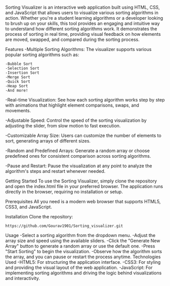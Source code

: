 Sorting Visualizer is an interactive web application built using HTML, CSS, and JavaScript that allows users to visualize various sorting algorithms in action. Whether you're a student learning algorithms or a developer looking to brush up on your skills, this tool provides an engaging and intuitive way to understand how different sorting algorithms work. It demonstrates the process of sorting in real time, providing visual feedback on how elements are moved, swapped, and compared during the sorting process.

Features
-Multiple Sorting Algorithms: The visualizer supports various popular sorting algorithms such as:
```
-Bubble Sort
-Selection Sort
-Insertion Sort
-Merge Sort
-Quick Sort
-Heap Sort
-And more!
```
-Real-time Visualization: See how each sorting algorithm works step by step with animations that highlight element comparisons, swaps, and movements.

-Adjustable Speed: Control the speed of the sorting visualization by adjusting the slider, from slow motion to fast execution.

-Customizable Array Size: Users can customize the number of elements to sort, generating arrays of different sizes.

-Random and Predefined Arrays: Generate a random array or choose predefined ones for consistent comparison across sorting algorithms.

-Pause and Restart: Pause the visualization at any point to analyze the algorithm's steps and restart whenever needed.

Getting Started
To use the Sorting Visualizer, simply clone the repository and open the index.html file in your preferred browser. The application runs directly in the browser, requiring no installation or setup.

Prerequisites
All you need is a modern web browser that supports HTML5, CSS3, and JavaScript.

Installation
Clone the repository:
```
https://github.com/Gourav1901/Sorting_visualizer.git
```
Usage
-Select a sorting algorithm from the dropdown menu.
-Adjust the array size and speed using the available sliders.
-Click the "Generate New Array" button to generate a random array or use the default one.
-Press "Start Sorting" to begin the visualization.
-Observe how the algorithm sorts the array, and you can pause or restart the process anytime.
Technologies Used
-HTML5: For structuring the application interface.
-CSS3: For styling and providing the visual layout of the web application.
-JavaScript: For implementing sorting algorithms and driving the logic behind visualizations and interactivity.
